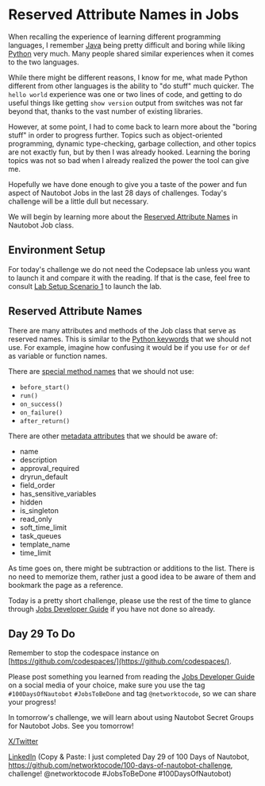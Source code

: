 # Reserved Attribute Names in Jobs

When recalling the experience of learning different programming languages, I remember [Java](https://en.wikipedia.org/wiki/Java_(programming_language)) being pretty difficult and boring while liking [Python](https://en.wikipedia.org/wiki/Python_(programming_language)) very much. Many people shared similar experiences when it comes to the two languages. 

While there might be different reasons, I know for me, what made Python different from other languages is the ability to "do stuff" much quicker. The `hello world` experience was one or two lines of code, and getting to do useful things like getting `show version` output from switches was not far beyond that, thanks to the vast number of existing libraries. 

However, at some point, I had to come back to learn more about the "boring stuff" in order to progress further. Topics such as object-oriented programming, dynamic type-checking, garbage collection, and other topics are not exactly fun, but by then I was already hooked. Learning the boring topics was not so bad when I already realized the power the tool can give me.

Hopefully we have done enough to give you a taste of the power and fun aspect of Nautobot Jobs in the last 28 days of challenges. Today's challenge will be a little dull but necessary. 

We will begin by learning more about the [Reserved Attribute Names](https://docs.nautobot.com/projects/core/en/stable/development/jobs/#reserved-attribute-names) in Nautobot Job class. 


## Environment Setup

For today's challenge we do not need the Codepsace lab unless you want to launch it and compare it with the reading. If that is the case, feel free to consult [Lab Setup Scenario 1](../Lab_Setup/scenario_1_setup/README.md) to launch the lab. 

## Reserved Attribute Names

There are many attributes and methods of the Job class that serve as reserved names. This is similar to the [Python keywords](https://realpython.com/python-keywords/) that we should not use. For example, imagine how confusing it would be if you use `for` or `def` as variable or function names. 

There are [special method names](https://docs.nautobot.com/projects/core/en/stable/development/jobs/#special-methods) that we should not use: 

- `before_start()`
- `run()`
- `on_success()`
- `on_failure()`
- `after_return()`

There are other [metadata attributes](https://docs.nautobot.com/projects/core/en/stable/development/jobs/#special-methods) that we should be aware of: 

- name
- description
- approval_required
- dryrun_default
- field_order
- has_sensitive_variables
- hidden
- is_singleton
- read_only
- soft_time_limit
- task_queues
- template_name
- time_limit

As time goes on, there might be subtraction or additions to the list. There is no need to memorize them, rather just a good idea to be aware of them and bookmark the page as a reference. 

Today is a pretty short challenge, please use the rest of the time to glance through [Jobs Developer Guide](https://docs.nautobot.com/projects/core/en/stable/development/jobs/) if you have not done so already. 

## Day 29 To Do

Remember to stop the codespace instance on [https://github.com/codespaces/](https://github.com/codespaces/). 

Please post something you learned from reading the [Jobs Developer Guide](https://docs.nautobot.com/projects/core/en/stable/development/jobs/) on a social media of your choice, make sure you use the tag `#100DaysOfNautobot` `#JobsToBeDone` and tag `@networktocode`, so we can share your progress! 

In tomorrow's challenge, we will learn about using Nautobot Secret Groups for Nautobot Jobs. See you tomorrow! 

[X/Twitter](<https://twitter.com/intent/tweet?url=https://github.com/networktocode/100-days-of-nautobot-challenge&text=I+jst+completed+Day+29+of+the+100+days+of+nautobot+challenge+!&hashtags=100DaysOfNautobot,JobsToBeDone>)

[LinkedIn](https://www.linkedin.com/) (Copy & Paste: I just completed Day 29 of 100 Days of Nautobot, https://github.com/networktocode/100-days-of-nautobot-challenge, challenge! @networktocode #JobsToBeDone #100DaysOfNautobot) 

